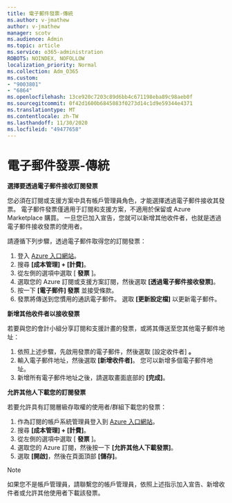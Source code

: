 ```yaml
---
title: 電子郵件發票-傳統
ms.author: v-jmathew
author: v-jmathew
manager: scotv
ms.audience: Admin
ms.topic: article
ms.service: o365-administration
ROBOTS: NOINDEX, NOFOLLOW
localization_priority: Normal
ms.collection: Adm_O365
ms.custom:
- "9003801"
- "6864"
ms.openlocfilehash: 13ce920c7203c89d6bb4c671198eba89c98aeb0f
ms.sourcegitcommit: 0f42d1600b6845083f0273d14c1d9e59344e4371
ms.translationtype: MT
ms.contentlocale: zh-TW
ms.lasthandoff: 11/30/2020
ms.locfileid: "49477658"
---
```

# <a name="e-mail-invoice---legacy"></a>電子郵件發票-傳統

**選擇要透過電子郵件接收訂閱發票**

您必須在訂閱或支援方案中具有帳戶管理員角色，才能選擇透過電子郵件接收其發票。 電子郵件發票僅適用于訂閱和支援方案，不適用於保留或 Azure Marketplace 購買。 一旦您已加入宣告，您就可以新增其他收件者，也就是透過電子郵件接收發票的使用者。

請遵循下列步驟，透過電子郵件取得您的訂閱發票：

1. 登入 [Azure 入口網站](https://portal.azure.com/)。
2. 搜尋 **[成本管理] + [計費]**。
3. 從左側的選項中選取 [ **發票** ]。
4. 選取您的 Azure 訂閱或支援方案訂閱，然後選取 **[透過電子郵件接收發票]**。
5. 按一下 **[電子郵件] 發票** 並接受條款。
6. 發票將傳送到您慣用的通訊電子郵件。 選取 **[更新設定檔]** 以更新電子郵件。

**新增其他收件者以接收發票**

若要與您的會計小組分享訂閱和支援計畫的發票，或將其傳送至您其他電子郵件地址：

1. 依照上述步驟，先啟用發票的電子郵件，然後選取 [設定收件者] **。**
2. 輸入電子郵件地址，然後選取 **[新增收件者]**。 您可以新增多個電子郵件地址。
3. 新增所有電子郵件地址之後，請選取畫面底部的 **[完成]**。

**允許其他人下載您的訂閱發票**

若要允許具有訂閱層級存取權的使用者/群組下載您的發票：

1. 作為訂閱的帳戶系統管理員登入到 [Azure 入口網站](https://portal.azure.com/)。
2. 搜尋 **[成本管理] + [計費]**。
3. 從左側的選項中選取 [ **發票** ]。
4. 選取您的 Azure 訂閱，然後按一下 **[允許其他人下載發票]**。
5. 選取 **[開啟]**，然後在頁面頂部 **[儲存]**。

> [!NOTE]
如果您不是帳戶管理員，請聯繫您的帳戶管理員，依照上述指示加入宣告、新增收件者或允許其他使用者下載該發票。
